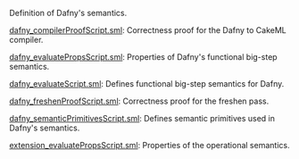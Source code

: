 Definition of Dafny's semantics.

[dafny_compilerProofScript.sml](dafny_compilerProofScript.sml):
Correctness proof for the Dafny to CakeML compiler.

[dafny_evaluatePropsScript.sml](dafny_evaluatePropsScript.sml):
Properties of Dafny's functional big-step semantics.

[dafny_evaluateScript.sml](dafny_evaluateScript.sml):
Defines functional big-step semantics for Dafny.

[dafny_freshenProofScript.sml](dafny_freshenProofScript.sml):
Correctness proof for the freshen pass.

[dafny_semanticPrimitivesScript.sml](dafny_semanticPrimitivesScript.sml):
Defines semantic primitives used in Dafny's semantics.

[extension_evaluatePropsScript.sml](extension_evaluatePropsScript.sml):
Properties of the operational semantics.
